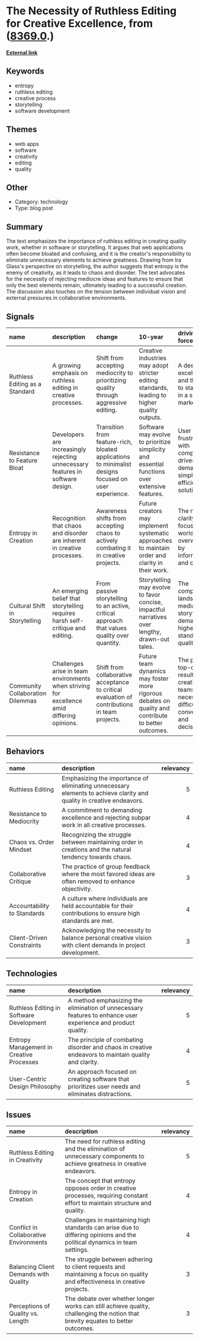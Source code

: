 # __The Necessity of Ruthless Editing for Creative Excellence__, from ([8369.0](https://kghosh.substack.com/p/8369.0).)

__[External link](https://signalvnoise.com/posts/934-ira-glass-entropy-and-software-development)__



## Keywords

* entropy
* ruthless editing
* creative process
* storytelling
* software development

## Themes

* web apps
* software
* creativity
* editing
* quality

## Other

* Category: technology
* Type: blog post

## Summary

The text emphasizes the importance of ruthless editing in creating quality work, whether in software or storytelling. It argues that web applications often become bloated and confusing, and it is the creator's responsibility to eliminate unnecessary elements to achieve greatness. Drawing from Ira Glass's perspective on storytelling, the author suggests that entropy is the enemy of creativity, as it leads to chaos and disorder. The text advocates for the necessity of rejecting mediocre ideas and features to ensure that only the best elements remain, ultimately leading to a successful creation. The discussion also touches on the tension between individual vision and external pressures in collaborative environments.

## Signals

| name                             | description                                                                                 | change                                                                                               | 10-year                                                                                             | driving-force                                                                                            |   relevancy |
|:---------------------------------|:--------------------------------------------------------------------------------------------|:-----------------------------------------------------------------------------------------------------|:----------------------------------------------------------------------------------------------------|:---------------------------------------------------------------------------------------------------------|------------:|
| Ruthless Editing as a Standard   | A growing emphasis on ruthless editing in creative processes.                               | Shift from accepting mediocrity to prioritizing quality through aggressive editing.                  | Creative industries may adopt stricter editing standards, leading to higher quality outputs.        | A desire for excellence and the need to stand out in a saturated market.                                 |           4 |
| Resistance to Feature Bloat      | Developers are increasingly rejecting unnecessary features in software design.              | Transition from feature-rich, bloated applications to minimalist designs focused on user experience. | Software may evolve to prioritize simplicity and essential functions over extensive features.       | User frustration with complexity drives demand for simpler, more efficient solutions.                    |           5 |
| Entropy in Creation              | Recognition that chaos and disorder are inherent in creative processes.                     | Awareness shifts from accepting chaos to actively combating it in creative projects.                 | Future creators may implement systematic approaches to maintain order and clarity in their work.    | The need for clarity and focus in a world overwhelmed by information and choices.                        |           3 |
| Cultural Shift in Storytelling   | An emerging belief that storytelling requires harsh self-critique and editing.              | From passive storytelling to an active, critical approach that values quality over quantity.         | Storytelling may evolve to favor concise, impactful narratives over lengthy, drawn-out tales.       | The competitive landscape of media and storytelling demands higher standards of quality.                 |           4 |
| Community Collaboration Dilemmas | Challenges arise in team environments when striving for excellence amid differing opinions. | Shift from collaborative acceptance to critical evaluation of contributions in team projects.        | Future team dynamics may foster more rigorous debates on quality and contribute to better outcomes. | The pursuit of top-quality results in creative teams necessitates difficult conversations and decisions. |           3 |

## Behaviors

| name                        | description                                                                                                          |   relevancy |
|:----------------------------|:---------------------------------------------------------------------------------------------------------------------|------------:|
| Ruthless Editing            | Emphasizing the importance of eliminating unnecessary elements to achieve clarity and quality in creative endeavors. |           5 |
| Resistance to Mediocrity    | A commitment to demanding excellence and rejecting subpar work in all creative processes.                            |           4 |
| Chaos vs. Order Mindset     | Recognizing the struggle between maintaining order in creations and the natural tendency towards chaos.              |           4 |
| Collaborative Critique      | The practice of group feedback where the most favored ideas are often removed to enhance objectivity.                |           3 |
| Accountability to Standards | A culture where individuals are held accountable for their contributions to ensure high standards are met.           |           4 |
| Client-Driven Constraints   | Acknowledging the necessity to balance personal creative vision with client demands in project development.          |           3 |

## Technologies

| name                                     | description                                                                                                  |   relevancy |
|:-----------------------------------------|:-------------------------------------------------------------------------------------------------------------|------------:|
| Ruthless Editing in Software Development | A method emphasizing the elimination of unnecessary features to enhance user experience and product quality. |           5 |
| Entropy Management in Creative Processes | The principle of combating disorder and chaos in creative endeavors to maintain quality and clarity.         |           4 |
| User-Centric Design Philosophy           | An approach focused on creating software that prioritizes user needs and eliminates distractions.            |           5 |

## Issues

| name                                   | description                                                                                                                     |   relevancy |
|:---------------------------------------|:--------------------------------------------------------------------------------------------------------------------------------|------------:|
| Ruthless Editing in Creativity         | The need for ruthless editing and the elimination of unnecessary components to achieve greatness in creative endeavors.         |           5 |
| Entropy in Creation                    | The concept that entropy opposes order in creative processes, requiring constant effort to maintain structure and quality.      |           4 |
| Conflict in Collaborative Environments | Challenges in maintaining high standards can arise due to differing opinions and the political dynamics in team settings.       |           4 |
| Balancing Client Demands with Quality  | The struggle between adhering to client requests and maintaining a focus on quality and effectiveness in creative projects.     |           3 |
| Perceptions of Quality vs. Length      | The debate over whether longer works can still achieve quality, challenging the notion that brevity equates to better outcomes. |           3 |